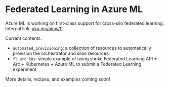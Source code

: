# Federated Learning in Azure ML

Azure ML is working on first-class support for cross-silo federated learning.
Internal link: [aka.ms/aims/fl](https://aka.ms/aims/fl/).

Current contents:
- `automated_provisioning`: a collection of resources to automatically provision the orchestrator and silos resources.
- `fl_arc_k8s`: simple example of using shrike Federated Learning API + Arc + Kubernetes + Azure ML to submit a Federated Learning experiment

More details, recipes, and examples coming soon!
